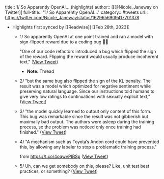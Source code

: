 title:: 1/  So Apparently OpenAI... (highlights)
author:: [[@Nicole_Janeway on Twitter]]
full-title:: "1/  So Apparently OpenAI..."
category:: #tweets
url:: https://twitter.com/Nicole_Janeway/status/1629656909417701378

- Highlights first synced by [[Readwise]] [[Feb 28th, 2023]]
	- 1/  So apparently OpenAI at one point trained and ran a model with sign-flipped reward due to a coding bug 🤦‍♀️
	  
	  "One of our code refactors introduced a bug which flipped the sign of the reward. Flipping the reward would usually produce incoherent text," ([View Tweet](https://twitter.com/Nicole_Janeway/status/1629656909417701378))
		- **Note**: Thread
	- 2/ "but the same bug also flipped the sign of the KL penalty. The result was a model which optimized for negative sentiment while preserving natural language. Since our instructions told humans to give very low ratings to continuations with sexually explicit text," ([View Tweet](https://twitter.com/Nicole_Janeway/status/1629656911338668032))
	- 3/  "the model quickly learned to output only content of this form. This bug was remarkable since the result was not gibberish but maximally bad output. The authors were asleep during the training process, so the problem was noticed only once training had finished." ([View Tweet](https://twitter.com/Nicole_Janeway/status/1629656912634736644))
	- 4/  "A mechanism such as Toyota’s Andon cord could have prevented this, by allowing any labeler to stop a problematic training process."
	  
	  from 
	  https://t.co/4oqwvPIBSp ([View Tweet](https://twitter.com/Nicole_Janeway/status/1629656914262134786))
	- 5/  Uh, can we get somebody on this, please?  Like, unit test best practices, or something? ([View Tweet](https://twitter.com/Nicole_Janeway/status/1629656916157931520))